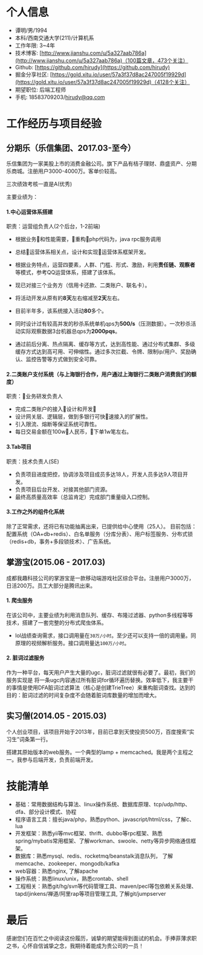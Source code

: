 # 个人信息

- 谭明/男/1994
- 本科/西南交通大学(211)/计算机系
- 工作年限: 3~4年
- 技术博客: [http://www.jianshu.com/u/5a327aab786a](http://www.jianshu.com/u/5a327aab786a)（100篇文章，473个关注）
- Github: [https://github.com/hirudy](https://github.com/hirudy)
- 掘金分享社区: [https://gold.xitu.io/user/57a3f37d8ac247005f19929d](https://gold.xitu.io/user/57a3f37d8ac247005f19929d)（4128个关注）
- 期望职位: 后端工程师
- 手机: 18583709203/hirudy@qq.com

# 工作经历与项目经验

## 分期乐（乐信集团、2017.03-至今）
乐信集团为一家美股上市的消费金融公司。旗下产品有桔子理财、鼎盛资产、分期乐商城。注册用户3000-4000万。客单价较高。

三次绩效考核一直是A(优秀)

主要业绩为：

#### 1.中心运营体系搭建
职责：运营组负责人(2个后台，1-2前端)
+ 根据业务和性能需要，重构php代码为，java rpc服务调用
+ 总结运营体系相关点，设计和实现运营体系框架开发。
+ 根据业务特点，运营四要素，人群、门槛、形式、激励，利用**责任链、观察者**等模式，参考QQ运营体系，搭建了该体系。
+ 现已对接三个业务方（信用卡还款、二类账户、联名卡）。
+ 将活动开发从原有的**8天**左右缩减至**2天**左右。
+ 目前半年多，该系统接入活动**80**多个。

+ 同时设计过有较高并发的秒杀系统单机qps为**500/s**（压测数据）。一次秒杀活动实际观察数据3台机器总qps为**2000pqs**。
+ 通过前后分离、热点隔离、缓存等方式，达到高性能、通过分布式集群、多级缓存方式达到高可用、可伸缩性。通过多次拦截、令牌、限制ip/用户、奖励确认、监控告警等方式做到安全可靠。

#### 2.二类账户支付系统（与上海银行合作，用户通过上海银行二类账户消费我们的额度）
职责：业务研发负责人
+ 完成二类账户的接入设计和开发
+ 设计网关层、逻辑层，做到多银行可快速接入的扩展性。
+ 引入限流、熔断等保证系统可靠性。
+ 每日交易金额在100w人民币，下单1w笔左右。

#### 3.Tab项目
职责：技术负责人(SE)
+ 负责项目进度把控，协调涉及项目成员多达18人，开发人员多达9人项目开发。
+ 负责项目后台开发、对接其他部门资源。
+ 最终高质量高效率（总监肯定）完成部门重量级入口控制。

#### 3.工作之外的组件化系统
除了正常需求，还将已有功能抽离出来，已提供给中心使用（25人）。
目前包括：配置系统（OA+db+redis）、白名单服务（分库分表）、用户标签服务、分布式锁（redis+db，事务+多段锁技术）、广告系统。


## 掌游宝(2015.06 - 2017.03)
成都我趣科技公司的掌游宝是一款移动端游戏社区综合平台。注册用户3000万，日活200万。员工大部分是腾讯出来。

#### 1. 爬虫服务

在该公司中，主要业绩为利用消息队列、缓存、布隆过滤器、python多线程等等技术，搭建了一套完整的分布式爬虫体系。
+ lol战绩查询需求，接口调用量在`30万/小时`。至少还可以支持一倍的调用量。同原理的视频解析服务。接口调用量达`100万/小时`。

#### 2. 脏词过滤服务
作为一种平台，每天用户产生大量的ugc，脏词过滤就很有必要了。最初，我们的服务实现是
将一条ugc内容通过所有脏词for循环遍历替换。效率低下，我主要干的事情是使用DFA脏词过滤算法（核心是创建TrieTree）来重构脏词查找。达到的目的：脏词过滤的时间复杂度不会随着脏词库数量的增加而增大。


## 实习僧(2014.05 - 2015.03)
个人创业项目，该项目开始于2013年，目前已拿到天使投资500万，百度搜索“实习生”词条第一行。

搭建其原始版本的web服务。一个典型的lamp + memcached。我是两个主程之一。我参与后端开发，负责前端开发。

# 技能清单

- 基础：常用数据结构与算法、linux操作系统、数据库原理、tcp/udp/http、dfa、部分设计模式、协程
- 程序语言工具：擅长java/php，熟悉python、javascript/html/css，了解c、lua
- 开发框架：熟悉yii等mvc框架、thrift、dubbo等rpc框架、熟悉spring/mybatis常用框架、了解workman、swoole、netty等异步网络通信框架。
- 数据库：熟悉mysql、redis、rocketmq/beanstalk消息队列， 了解memcache、zookeeper、mongodb/kafka
- web容器：熟悉nginx, 了解apache
- 操作系统：熟悉linux/unix，熟悉crontab、shell
- 工程相关：熟悉git/hg/svn等代码管理工具、maven/pecl等包依赖关系处理、tapd/jinkens/禅道/阿里rap等项目管理工具, 了解git/jumpserver

# 最后

感谢您们在百忙之中阅读这份履历，诚挚的期望能得到面试的机会。手捧菲薄求职之书，心怀自信诚挚之念，我期待着能成为贵公司的一员！
